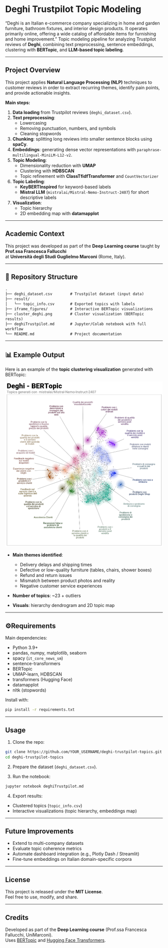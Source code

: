 # Deghi Trustpilot Topic Modeling

“Deghi is an Italian e-commerce company specializing in home and garden furniture, bathroom fixtures, and interior design products. It operates primarily online, offering a wide catalog of affordable items for furnishing and home improvement.”
Topic modeling pipeline for analyzing Trustpilot reviews of **Deghi**, combining text preprocessing, sentence embeddings, clustering with **BERTopic**, and **LLM-based topic labeling**.

---

##  Project Overview
This project applies **Natural Language Processing (NLP)** techniques to customer reviews in order to extract recurring themes, identify pain points, and provide actionable insights.

**Main steps:**
1. **Data loading** from Trustpilot reviews (`deghi_dataset.csv`).
2. **Text preprocessing**:
   - Lowercasing
   - Removing punctuation, numbers, and symbols
   - Cleaning stopwords
3. **Chunking**: splitting long reviews into smaller sentence blocks using **spaCy**.
4. **Embeddings**: generating dense vector representations with `paraphrase-multilingual-MiniLM-L12-v2`.
5. **Topic Modeling**: 
   - Dimensionality reduction with **UMAP**
   - Clustering with **HDBSCAN**
   - Topic refinement with **ClassTfidfTransformer** and `CountVectorizer`
6. **Topic Labeling**:
   - **KeyBERTInspired** for keyword-based labels
   - **Mistral LLM** (`mistralai/Mistral-Nemo-Instruct-2407`) for short descriptive labels
7. **Visualization**:
   - Topic hierarchy
   - 2D embedding map with **datamapplot**

---

##  Academic Context
This project was developed as part of the **Deep Learning course** taught by **Prof.ssa Francesca Fallucchi**  
at **Università degli Studi Guglielmo Marconi** (Rome, Italy).

---

## 📂 Repository Structure
```
.
├── deghi_dataset.csv        # Trustpilot dataset (input data)
├── result/
│   └── topic_info.csv       # Exported topics with labels
├── iframe_figures/          # Interactive BERTopic visualizations
├── cluster_deghi.png        # Cluster visualization (BERTopic results)
├── deghiTrustpilot.md       # Jupyter/Colab notebook with full workflow
└── README.md                # Project documentation
```

---

## 📊 Example Output

Here is an example of the **topic clustering visualization** generated with BERTopic:

![Deghi Cluster Visualization](cluster_deghi.png)

- **Main themes identified**:
  - Delivery delays and shipping times
  - Defective or low-quality furniture (tables, chairs, shower boxes)
  - Refund and return issues
  - Mismatch between product photos and reality
  - Negative customer service experiences

- **Number of topics**: ~23 + outliers  
- **Visuals**: hierarchy dendrogram and 2D topic map

---

## ⚙Requirements
Main dependencies:
- Python 3.9+
- pandas, numpy, matplotlib, seaborn
- spacy (`it_core_news_sm`)
- sentence-transformers
- BERTopic
- UMAP-learn, HDBSCAN
- transformers (Hugging Face)
- datamapplot
- nltk (stopwords)

Install with:
```bash
pip install -r requirements.txt
```

---

##  Usage
1. Clone the repo:
```bash
git clone https://github.com/YOUR_USERNAME/deghi-trustpilot-topics.git
cd deghi-trustpilot-topics
```

2. Prepare the dataset (`deghi_dataset.csv`).

3. Run the notebook:
```bash
jupyter notebook deghiTrustpilot.md
```

4. Export results:
- Clustered topics (`topic_info.csv`)
- Interactive visualizations (topic hierarchy, embeddings map)

---

##  Future Improvements
- Extend to multi-company datasets
- Evaluate topic coherence metrics
- Automate dashboard integration (e.g., Plotly Dash / Streamlit)
- Fine-tune embeddings on Italian domain-specific corpora

---

##  License
This project is released under the **MIT License**.  
Feel free to use, modify, and share.

---

##  Credits
Developed as part of the **Deep Learning course** (Prof.ssa Francesca Fallucchi, UniMarconi).  
Uses [BERTopic](https://github.com/MaartenGr/BERTopic) and [Hugging Face Transformers](https://huggingface.co/).

